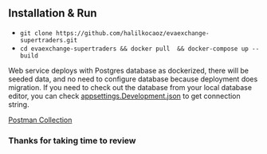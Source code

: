 #

## Installation & Run

- `git clone https://github.com/halilkocaoz/evaexchange-supertraders.git`
- `cd evaexchange-supertraders && docker pull  && docker-compose up --build`

Web service deploys with Postgres database as dockerized, there will be seeded data, and no need to configure database because deployment does migration. If you need to check out the database from your local database editor, you can check [appsettings.Development.json](/src/appsettings.Development.json) to get connection string.

[Postman Collection](/EvaExchange.API.postman_collection.json)

### Thanks for taking time to review
